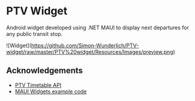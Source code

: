 # PTV Widget

Android widget developed using .NET MAUI to display next departures for any public transit stop.



!\[Widget](https://github.com/Simon-Wunderlich/PTV-widget/raw/master/PTV%20widget/Resources/Images/preview.png)

## Acknowledgements

* [PTV Timetable API](https://timetableapi.ptv.vic.gov.au/swagger/ui/index#!/)
* [MAUI Widgets example code](https://github.com/beardboy/Maui.Widgets)
